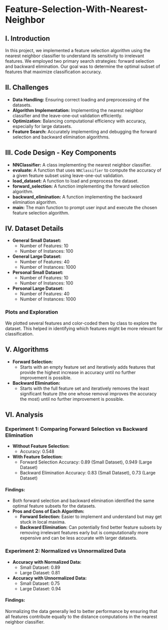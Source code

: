 # Feature-Selection-With-Nearest-Neighbor

## I. Introduction
In this project, we implemented a feature selection algorithm using the nearest neighbor classifier to understand its sensitivity to irrelevant features. We employed two primary search strategies: forward selection and backward elimination. Our goal was to determine the optimal subset of features that maximize classification accuracy.

## II. Challenges
- **Data Handling:** Ensuring correct loading and preprocessing of the datasets.
- **Algorithm Implementation:** Implementing the nearest neighbor classifier and the leave-one-out validation efficiently.
- **Optimization:** Balancing computational efficiency with accuracy, especially for large datasets.
- **Feature Search:** Accurately implementing and debugging the forward selection and backward elimination algorithms.

## III. Code Design - Key Components
- **NNClassifier:** A class implementing the nearest neighbor classifier.
- **evaluate:** A function that uses `NNClassifier` to compute the accuracy of a given feature subset using leave-one-out validation.
- **load_dataset:** A function to load and preprocess the dataset.
- **forward_selection:** A function implementing the forward selection algorithm.
- **backward_elimination:** A function implementing the backward elimination algorithm.
- **main:** The main function to prompt user input and execute the chosen feature selection algorithm.

## IV. Dataset Details
- **General Small Dataset:**
  - Number of Features: 10
  - Number of Instances: 100
- **General Large Dataset:**
  - Number of Features: 40
  - Number of Instances: 1000
- **Personal Small Dataset:**
  - Number of Features: 10
  - Number of Instances: 100
- **Personal Large Dataset:**
  - Number of Features: 40
  - Number of Instances: 1000

### Plots and Exploration
We plotted several features and color-coded them by class to explore the dataset. This helped in identifying which features might be more relevant for classification.

## V. Algorithms
- **Forward Selection:**
  - Starts with an empty feature set and iteratively adds features that provide the highest increase in accuracy until no further improvement is possible.
- **Backward Elimination:**
  - Starts with the full feature set and iteratively removes the least significant feature (the one whose removal improves the accuracy the most) until no further improvement is possible.

## VI. Analysis
### Experiment 1: Comparing Forward Selection vs Backward Elimination
- **Without Feature Selection:**
  - Accuracy: 0.548
- **With Feature Selection:**
  - Forward Selection Accuracy: 0.89 (Small Dataset), 0.949 (Large Dataset)
  - Backward Elimination Accuracy: 0.83 (Small Dataset), 0.73 (Large Dataset)
  
#### Findings:
- Both forward selection and backward elimination identified the same optimal feature subsets for the datasets.
- **Pros and Cons of Each Algorithm:**
  - **Forward Selection:** Easier to implement and understand but may get stuck in local maxima.
  - **Backward Elimination:** Can potentially find better feature subsets by removing irrelevant features early but is computationally more expensive and can be less accurate with larger datasets.

### Experiment 2: Normalized vs Unnormalized Data
- **Accuracy with Normalized Data:**
  - Small Dataset: 0.89
  - Large Dataset: 0.81
- **Accuracy with Unnormalized Data:**
  - Small Dataset: 0.75
  - Large Dataset: 0.94

#### Findings:
Normalizing the data generally led to better performance by ensuring that all features contribute equally to the distance computations in the nearest neighbor classifier.



